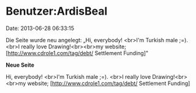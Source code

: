 Benutzer:ArdisBeal
==================

Date: 2013-06-28 06:33:15

Die Seite wurde neu angelegt: „Hi, everybody! \<br\>I\'m Turkish male
;=). \<br\>I really love Drawing!\<br\>\<br\>my website;
\[http://www.cdrole1.com/tag/debt/ Settlement Funding\]"

**Neue Seite**

<div>

Hi, everybody! \<br\>I\'m Turkish male ;=). \<br\>I really love
Drawing!\<br\>\<br\>my website; \[http://www.cdrole1.com/tag/debt/
Settlement Funding\]

</div>
